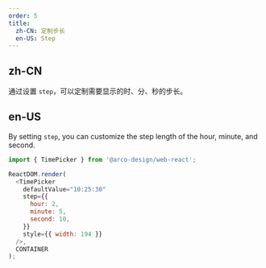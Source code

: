 ```yaml
---
order: 5
title:
  zh-CN: 定制步长
  en-US: Step
---
```


## zh-CN

通过设置 `step`，可以定制需要显示的时、分、秒的步长。

## en-US

By setting `step`, you can customize the step length of the hour, minute, and second.

```js
import { TimePicker } from '@arco-design/web-react';

ReactDOM.render(
  <TimePicker
    defaultValue="10:25:30"
    step={{
      hour: 2,
      minute: 5,
      second: 10,
    }}
    style={{ width: 194 }}
  />,
  CONTAINER
);
```
